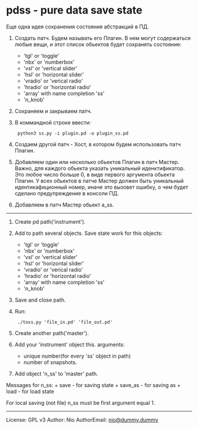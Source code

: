 pdss - pure data save state
===========================

Еще одна идея сохранения состояния абстракций в ПД.


1. Создать патч. Будем называть его Плагин. В нем могут содержаться любые вещи,
и этот список обьектов будет сохранять состояние:
   +   'tgl' or 'toggle'
   +   'nbx' or 'numberbox'
   +   'vsl' or 'vertical slider'
   +   'hsl' or 'horizontal slider'
   +   'vradio' or 'verical radio'
   +   'hradio' or 'horizontal radio'
   +   'array' with name completion 'ss'
   +   'n_knob'

2. Сохраняем и закрываем патч.

3. В коммандной строке ввести:

		python3 ss.py -i plugin.pd -o plugin_ss.pd

4. Создаем другой патч - Хост, в котором будем использовать патч Плагин.

5. Добавляем один или несколько обьектов Плагин в патч Мастер. Важно, для каждого
обьекта указать уникальный иденктификатор. Это любое число больше 0, в виде первого аргумента
обьекта Плагин. У всех обьектов в патче Мастер должен быть уникальный идентикафиционный номер,
иначе это вызовет ошибку, о чем будет сделано предупреждение в консоли ПД.

6. Добавляем в патч Мастер обьект a_ss.

--------------------------------------------------------------------------------

1. Create pd path('instrument').

2. Add to path several objects. Save state work for this objects:
   +   'tgl' or 'toggle'
   +   'nbx' or 'numberbox'
   +   'vsl' or 'vertical slider'
   +   'hsl' or 'horizontal slider'
   +   'vradio' or 'verical radio'
   +   'hradio' or 'horizontal radio'
   +   'array' with name completion 'ss'
   +   'n_knob'

3. Save and close path.

4. Run: 

        ./toss.py 'file_in.pd' 'file_out.pd'

5. Create another path('master').

6. Add your 'instrument' object this. arguments:
    +   unique number(for every 'ss' object in path)
    +   number of snapshots.

7. Add object 'n_ss' to 'master' path.



Messages for n_ss:
    +   save - for saving state
    +   save_as - for saving as
    +   load - for load state

For local saving (not file) n_ss must be first argument equal 1.

--------------------------------------------------------------------------------

License: GPL v3
Author: Nio
AuthorEmail: nio@dummy.dummy
